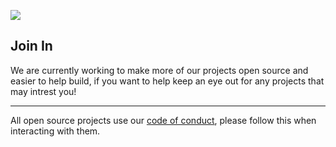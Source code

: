 ![](https://archive.horizonnetworks.uk/Branding/Misc/GitHub_Profile.png)

## Join In
We are currently working to make more of our projects open source and easier to help build, if you want to help keep an eye out for any projects that may intrest you!

---
All open source projects use our [code of conduct](https://github.com/Horizon-Hosting/.github/blob/master/CODE_OF_CONDUCT.md), please follow this when interacting with them.
